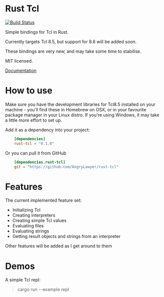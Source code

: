 # Rust Tcl
[![Build Status](https://travis-ci.org/AngryLawyer/rust-tcl.svg?branch=master)](https://travis-ci.org/AngryLawyer/rust-tcl)

Simple bindings for Tcl in Rust.

Currently targets Tcl 8.5, but support for 8.6 will be added soon.

These bindings are very new, and may take some time to stabilise.

MIT licensed.

[Documentation](http://angrylawyer.github.io/rust-tcl/tcl/)

# How to use

Make sure you have the development libraries for Tcl8.5 installed on your machine - you'll find these in Homebrew on OSX, or in your favourite package manager in your Linux distro. If you're using Windows, it may take a little more effort to set up.

Add it as a dependency into your project:

```toml
    [dependencies]
    rust-tcl = "0.1.0"
```

Or you can pull it from GitHub

```toml
    [dependencies.rust-tcl]
    git = "https://github.com/AngryLawyer/rust-tcl"
```

# Features

The current implemented feature set:

* Initializing Tcl
* Creating interpreters
* Creating simple Tcl values
* Evaluating files
* Evaluating strings
* Getting result objects and strings from an interpreter

Other features will be added as I get around to them

# Demos

A simple Tcl repl:

> cargo run --example repl
